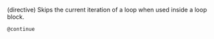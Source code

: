 (directive)
Skips the current iteration of a loop when used inside a loop block.

```textwire
@continue
```
